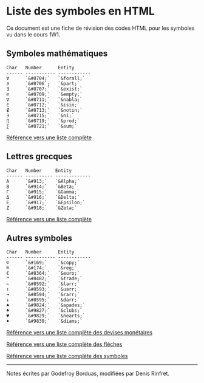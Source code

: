 
# Liste des symboles en HTML

Ce document est une fiche de révision des codes HTML pour les symboles
vu dans le cours 1W1.


Symboles mathématiques
----------------------

    Char   Number      Entity
    ------ ----------- ------------
    ∀      `&#8704;`   `&forall;`
    ∂      `&#8706`;   `&part;`
    ∃      `&#8707;`   `&exist;`
    ∅      `&#8709;`   `&empty;`
    ∇      `&#8711;`   `&nabla;`
    ∈      `&#8712;`   `&isin;`
    ∉      `&#8713;`   `&notin;`
    ∋      `&#8715;`   `&ni;`
    ∏      `&#8719;`   `&prod;`
    ∑      `&#8721;`   `&sum;`

[Référence vers une liste
complète](https://www.w3schools.com/charsets/ref_utf_math.asp)

Lettres grecques
----------------

    Char   Number     Entity
    ------ ---------- -------------
    Α      `&#913;`   `&Alpha;`
    Β      `&#914;`   `&Beta;`
    Γ      `&#915;`   `&Gamma;`
    Δ      `&#916;`   `&Delta;`
    Ε      `&#917;`   `&Epsilon;`
    Ζ      `&#918;`   `&Zeta;`

[Référence vers une liste
complète](https://www.w3schools.com/charsets/ref_utf_greek.asp)

Autres symboles
---------------

    Char   Number      Entity
    ------ ----------- ------------
    ©      `&#169;`    `&copy;`
    ®      `&#174;`    `&reg;`
    €      `&#8364;`   `&euro;`
    ™      `&#8482;`   `&trade;`
    ←      `&#8592;`   `&larr;`
    ↑      `&#8593;`   `&uarr;`
    →      `&#8594;`   `&rarr;`
    ↓      `&#8595;`   `&darr;`
    ♠      `&#9824;`   `&spades;`
    ♣      `&#9827;`   `&clubs;`
    ♥      `&#9829;`   `&hearts;`
    ♦      `&#9830;`   `&diams;`

[Référence vers une liste complète des devises
monétaires](https://www.w3schools.com/charsets/ref_utf_currency.asp)

[Référence vers une liste complète des
flèches](https://www.w3schools.com/charsets/ref_utf_arrows.asp)

[Référence vers une liste complète des
symboles](https://www.w3schools.com/charsets/ref_utf_symbols.asp)


------------------------------------------------------------------------

Notes écrites par Godefroy Borduas, modifiées par Denis Rinfret.

   
